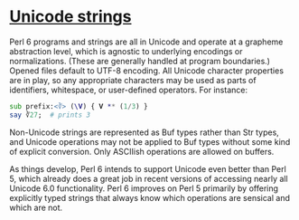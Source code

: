[1]: https://rosettacode.org/wiki/Unicode_strings

# [Unicode strings][1]

Perl 6 programs and strings are all in Unicode and operate at a grapheme abstraction level, which is agnostic to underlying encodings or normalizations. (These are generally handled at program boundaries.) Opened files default to UTF-8 encoding. All Unicode character properties are in play, so any appropriate characters may be used as parts of identifiers, whitespace, or user-defined operators. For instance:

```raku
sub prefix:<∛> (\𝐕) { 𝐕 ** (1/3) }
say ∛27;  # prints 3
```


Non-Unicode strings are represented as Buf types rather than Str types, and Unicode operations may not be applied to Buf types without some kind of explicit conversion. Only ASCIIish operations are allowed on buffers.



As things develop, Perl 6 intends to support Unicode even better than Perl 5, which already does a great job in recent versions of accessing nearly all Unicode 6.0 functionality. Perl 6 improves on Perl 5 primarily by offering explicitly typed strings that always know which operations are sensical and which are not.